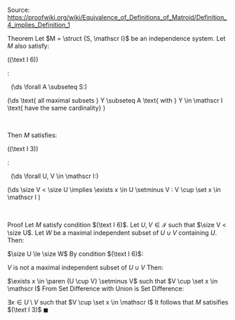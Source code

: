 # 

Source: https://proofwiki.org/wiki/Equivalence_of_Definitions_of_Matroid/Definition_4_implies_Definition_1

Theorem
Let $M = \struct {S, \mathscr I}$ be an independence system.
Let $M$ also satisfy:




\((\text I 6)\)  

$:$  





  \(\ds \forall A \subseteq S:\)







\(\ds  \text{ all maximal subsets } Y \subseteq A \text{ with } Y \in \mathscr I \text{ have the same cardinality} \)   

  


Then $M$ satisfies:




\((\text I 3)\)  

$:$  





  \(\ds \forall U, V \in \mathscr I:\)







\(\ds  \size V < \size U \implies \exists x \in U \setminus V : V \cup \set x \in \mathscr I \)   

  



Proof
Let $M$ satisfy condition $(\text I 6)$.
Let $U, V \in \mathscr I$ such that $\size V < \size U$.
Let $W$ be a maximal independent subset of $U \cup V$ containing $U$.
Then:

$\size U \le \size W$
By condition $(\text I 6)$:

$V$ is not a maximal independent subset of $U \cup V$
Then:

$\exists x \in \paren {U \cup V} \setminus V$ such that $V \cup \set x \in \mathscr I$
From Set Difference with Union is Set Difference:

$\exists x \in U \setminus V$ such that $V \cup \set x \in \mathscr I$
It follows that $M$ satisifies $(\text I 3)$
$\blacksquare$





